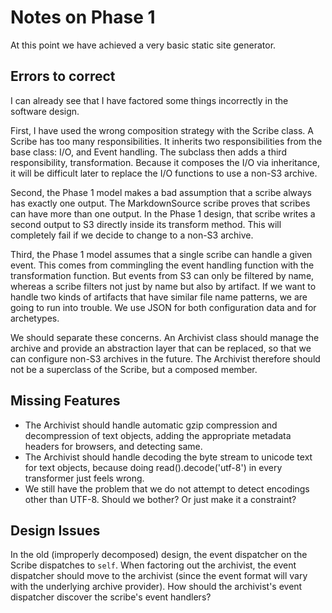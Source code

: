 # Notes on Phase 1

At this point we have achieved a very basic static site generator.

## Errors to correct

I can already see that I have factored some things incorrectly in the software
design.

First, I have used the wrong composition strategy with the Scribe class. A
Scribe has too many responsibilities. It inherits two responsibilities from the
base class: I/O, and Event handling. The subclass then adds a third
responsibility, transformation. Because it composes the I/O via inheritance, it
will be difficult later to replace the I/O functions to use a non-S3 archive.

Second, the Phase 1 model makes a bad assumption that a scribe always has
exactly one output. The MarkdownSource scribe proves that scribes can have more
than one output. In the Phase 1 design, that scribe writes a second output to S3
directly inside its transform method. This will completely fail if we decide to
change to a non-S3 archive.

Third, the Phase 1 model assumes that a single scribe can handle a given event.
This comes from commingling the event handling function with the transformation
function. But events from S3 can only be filtered by name, whereas a scribe
filters not just by name but also by artifact. If we want to handle two kinds of
artifacts that have similar file name patterns, we are going to run into
trouble. We use JSON for both configuration data and for archetypes.

We should separate these concerns. An Archivist class should manage the archive
and provide an abstraction layer that can be replaced, so that we can configure
non-S3 archives in the future. The Archivist therefore should not be a
superclass of the Scribe, but a composed member.

## Missing Features

* The Archivist should handle automatic gzip compression and decompression of
  text objects, adding the appropriate metadata headers for browsers, and
  detecting same.
* The Archivist should handle decoding the byte stream to unicode text for text
  objects, because doing read().decode('utf-8') in every transformer just feels
  wrong.
* We still have the problem that we do not attempt to detect encodings other
  than UTF-8. Should we bother? Or just make it a constraint?

## Design Issues

In the old (improperly decomposed) design, the event dispatcher on the Scribe
dispatches to `self`. When factoring out the archivist, the event dispatcher
should move to the archivist (since the event format will vary with the
underlying archive provider). How should the archivist's event dispatcher
discover the scribe's event handlers?
